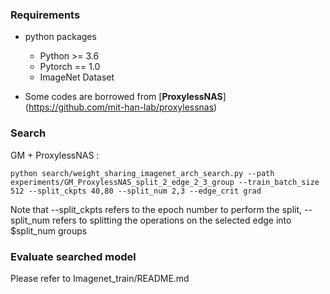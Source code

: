 ### Requirements
* python packages
    * Python >= 3.6
    * Pytorch == 1.0
    * ImageNet Dataset

* Some codes are borrowed from [**ProxylessNAS**] (https://github.com/mit-han-lab/proxylessnas) 


### Search
GM + ProxylessNAS :
```shell
python search/weight_sharing_imagenet_arch_search.py --path experiments/GM_ProxylessNAS_split_2_edge_2_3_group --train_batch_size 512 --split_ckpts 40,80 --split_num 2,3 --edge_crit grad
```
Note that --split_ckpts refers to the epoch number to perform the split, --split_num refers to splitting the operations on the selected edge into $split_num groups

### Evaluate searched model
Please refer to Imagenet_train/README.md









